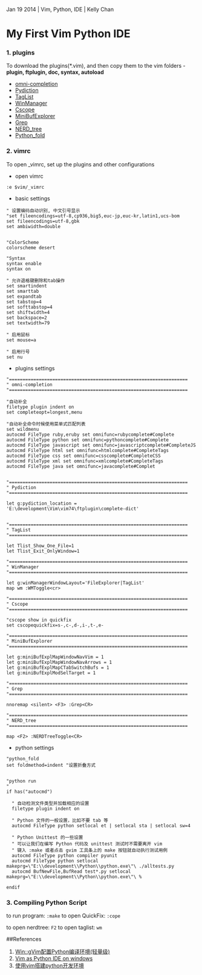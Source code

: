 Jan 19 2014 | Vim, Python, IDE | Kelly Chan
# My First Vim Python IDE

### 1. plugins
To download the plugins(*.vim), and then copy them to the vim folders - <b>plugin, ftplugin, doc, syntax, autoload</b>
- [omni-completion](http://www.vim.org/scripts/script.php?script_id=1542)
- [Pydiction](http://www.vim.org/scripts/script.php?script_id=850)
- [TagList](http://www.vim.org/scripts/script.php?script_id=273)
- [WinManager](http://www.vim.org/scripts/script.php?script_id=95)
- [Cscope](http://cscope.sourceforge.net/cscope_maps.vim)
- [MiniBufExplorer](http://www.vim.org/scripts/script.php?script_id=159)
- [Grep](http://www.vim.org/scripts/script.php?script_id=311)
- [NERD_tree](http://www.vim.org/scripts/script.php?script_id=1658) 
- [Python_fold](http://www.vim.org/scripts/script.php?script_id=515)

### 2. vimrc
To open _vimrc, set up the plugins and other configurations  
- open vimrc  

```
:e $vim/_vimrc
```

    
- basic settings  
    

```
" 设置编码自动识别, 中文引号显示  
"set fileencodings=utf-8,cp936,big5,euc-jp,euc-kr,latin1,ucs-bom  
set fileencodings=utf-8,gbk  
set ambiwidth=double 


"ColorScheme
colorscheme desert

"Syntax
syntax enable
syntax on

" 允许退格键删除和tab操作  
set smartindent  
set smarttab  
set expandtab  
set tabstop=4  
set softtabstop=4  
set shiftwidth=4  
set backspace=2
set textwidth=79

" 启用鼠标  
set mouse=a

" 启用行号  
set nu 
```


- plugins settings

```
"==================================================================
" omni-completion
"==================================================================

"自动补全  
filetype plugin indent on
set completeopt=longest,menu

"自动补全命令时候使用菜单式匹配列表  
set wildmenu
autocmd FileType ruby,eruby set omnifunc=rubycomplete#Complete
autocmd FileType python set omnifunc=pythoncomplete#Complete
autocmd FileType javascript set omnifunc=javascriptcomplete#CompleteJS
autocmd FileType html set omnifunc=htmlcomplete#CompleteTags
autocmd FileType css set omnifunc=csscomplete#CompleteCSS
autocmd FileType xml set omnifunc=xmlcomplete#CompleteTags
autocmd FileType java set omnifunc=javacomplete#Complet


"==================================================================
" Pydiction
"==================================================================

let g:pydiction_location = 'E:\development\Vim\vim74\ftplugin\complete-dict'


"==================================================================
" TagList
"==================================================================

let Tlist_Show_One_File=1
let Tlist_Exit_OnlyWindow=1

"==================================================================
" WinManager
"==================================================================

let g:winManagerWindowLayout='FileExplorer|TagList'
map wm :WMToggle<cr>

"==================================================================
" Cscope
"==================================================================

"cscope show in quickfix
set cscopequickfix=s-,c-,d-,i-,t-,e-

"==================================================================
" MiniBufExplorer
"==================================================================

let g:miniBufExplMapWindowNavVim = 1 
let g:miniBufExplMapWindowNavArrows = 1 
let g:miniBufExplMapCTabSwitchBufs = 1 
let g:miniBufExplModSelTarget = 1

"==================================================================
" Grep
"==================================================================

nnoremap <silent> <F3> :Grep<CR>

"==================================================================
" NERD_tree
"==================================================================

map <F2> :NERDTreeToggle<CR>  

```

- python settings


```
"python_fold
set foldmethod=indent "设置折叠方式  


"python run
"
if has("autocmd")

  " 自动检测文件类型并加载相应的设置
  filetype plugin indent on

  " Python 文件的一般设置，比如不要 tab 等
  autocmd FileType python setlocal et | setlocal sta | setlocal sw=4

  " Python Unittest 的一些设置
  " 可以让我们在编写 Python 代码及 unittest 测试时不需要离开 vim
  " 键入 :make 或者点击 gvim 工具条上的 make 按钮就自动执行测试用例
  autocmd FileType python compiler pyunit
  autocmd FileType python setlocal makeprg=\"E:\\development\\Python\\python.exe\"\ ./alltests.py
  autocmd BufNewFile,BufRead test*.py setlocal makeprg=\"E:\\development\\Python\\python.exe\"\ %

endif
```


### 3. Compiling Python Script

to run program: `:make`
to open QuickFix: `:cope`

to open nerdtree: `F2`
to open taglist: `wm`


##References
1. [Win::gVim配置Python编译环境(轻量级)](http://blog.csdn.net/chain2012/article/details/7445061)
2. [Vim as Python IDE on windows](http://www.cnblogs.com/renrenqq/archive/2010/09/09/1813669.html)
3. [使用vim搭建python开发环境](http://ycool.com/post/4sk34fy)
